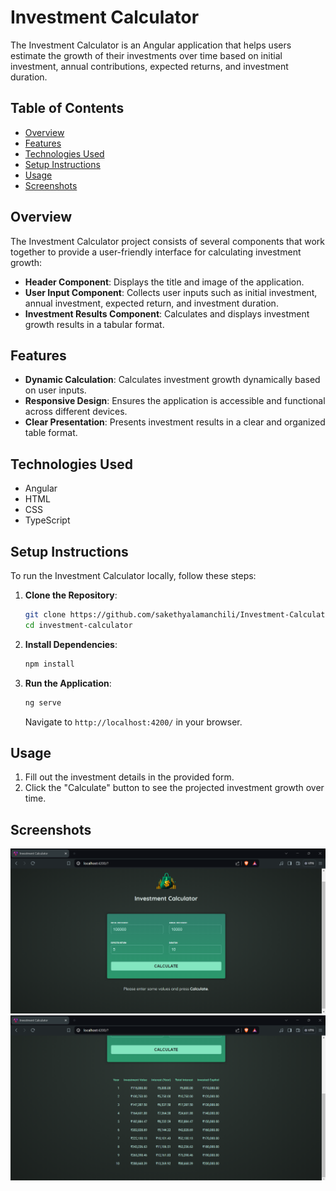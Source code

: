 # Investment Calculator

The Investment Calculator is an Angular application that helps users estimate the growth of their investments over time based on initial investment, annual contributions, expected returns, and investment duration.

## Table of Contents
- [Overview](#overview)
- [Features](#features)
- [Technologies Used](#technologies-used)
- [Setup Instructions](#setup-instructions)
- [Usage](#usage)
- [Screenshots](#screenshots)

## Overview
The Investment Calculator project consists of several components that work together to provide a user-friendly interface for calculating investment growth:
- **Header Component**: Displays the title and image of the application.
- **User Input Component**: Collects user inputs such as initial investment, annual investment, expected return, and investment duration.
- **Investment Results Component**: Calculates and displays investment growth results in a tabular format.

## Features
- **Dynamic Calculation**: Calculates investment growth dynamically based on user inputs.
- **Responsive Design**: Ensures the application is accessible and functional across different devices.
- **Clear Presentation**: Presents investment results in a clear and organized table format.

## Technologies Used
- Angular
- HTML
- CSS
- TypeScript

## Setup Instructions
To run the Investment Calculator locally, follow these steps:

1. **Clone the Repository**:
   ```bash
   git clone https://github.com/sakethyalamanchili/Investment-Calculator.git
   cd investment-calculator
   ```

2. **Install Dependencies**:
   ```bash
   npm install
   ```

3. **Run the Application**:
   ```bash
   ng serve
   ```
   Navigate to `http://localhost:4200/` in your browser.

## Usage
1. Fill out the investment details in the provided form.
2. Click the "Calculate" button to see the projected investment growth over time.

## Screenshots
![User Input Form](images/img-1.png)
![Investment Results](images/img-2.png)
